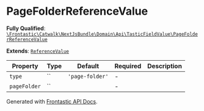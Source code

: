 #  PageFolderReferenceValue

**Fully Qualified**: [`\Frontastic\Catwalk\NextJsBundle\Domain\Api\TasticFieldValue\PageFolderReferenceValue`](../../../../../../src/php/NextJsBundle/Domain/Api/TasticFieldValue/PageFolderReferenceValue.php)

**Extends**: [`ReferenceValue`](ReferenceValue.md)

Property|Type|Default|Required|Description
--------|----|-------|--------|-----------
`type` | `` | `'page-folder'` | - | 
`pageFolder` | `` |  | - | 

Generated with [Frontastic API Docs](https://github.com/FrontasticGmbH/apidocs).
